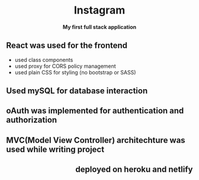 <div align="center">
    <h1>Instagram</h1>
</div>
<h4 align="center">My first full stack application</h4>
  

<h2> React was used for the frontend </h2>
<ul>
    <li>used class components</li>
    <li>used proxy for CORS policy management</li>
    <li>used plain CSS for styling (no bootstrap or SASS)</li>
</ul>
<h2>Used mySQL for database interaction</h2>

<h2> oAuth was implemented for authentication and authorization</h2>


<h2> MVC(Model View Controller) architechture was used while writing project</h2>

<div align = "right">
    <h2>deployed on heroku and netlify</h2>
</div>
